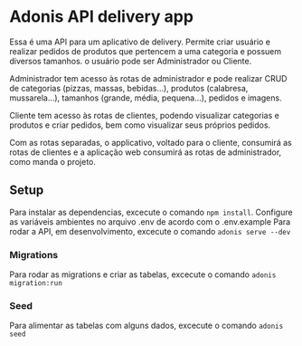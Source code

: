 # Adonis API delivery app

Essa é uma API para um aplicativo de delivery. Permite criar usuário e realizar pedidos de produtos que pertencem a uma categoria e possuem diversos tamanhos. o usuário pode ser Administrador ou Cliente.

Administrador tem acesso às rotas de administrador e pode realizar CRUD de categorias (pizzas, massas, bebidas...), produtos (calabresa, mussarela...), tamanhos (grande, média, pequena...), pedidos e imagens.

Cliente tem acesso às rotas de clientes, podendo visualizar categorias e produtos e criar pedidos, bem como visualizar seus próprios pedidos.

Com as rotas separadas, o applicativo, voltado para o cliente, consumirá as rotas de clientes e a aplicação web consumirá as rotas de administrador, como manda o projeto.

## Setup

Para instalar as dependencias, excecute o comando `npm install`.
Configure as variáveis ambientes no arquivo .env de acordo com o .env.example
Para rodar a API, em desenvolvimento, excecute o comando `adonis serve --dev`

### Migrations

Para rodar as migrations e criar as tabelas, excecute o comando `adonis migration:run`

### Seed

Para alimentar as tabelas com alguns dados, excecute o comando `adonis seed`
